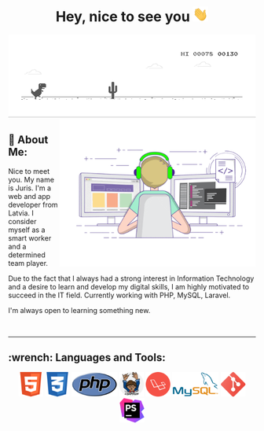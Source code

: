 <h1 align="center">Hey, nice to see you <img src="https://github.com/jurispetrovs/jurispetrovs/blob/main/charts/gif/Hi.gif" height="30"></h1>
<img src="https://github.com/jurispetrovs/jurispetrovs/blob/main/charts/gif/dino.gif"/>

<img align="right" src="https://github.com/jurispetrovs/jurispetrovs/blob/main/charts/gif/coding.gif" height="300"/>
<h2>🤵 About Me:</h2>

Nice to meet you. My name is Juris. I'm a web and app developer from Latvia. I consider myself as a smart worker and a determined team player. 


Due to the fact that I always had a strong interest in Information Technology and a desire to learn and develop my digital skills, I am highly motivated to succeed in the IT field. Currently working with PHP, MySQL, Laravel. 


I'm always open to learning something new.

<br>

---

<h2>:wrench: Languages and Tools:</h2>
<p align="center">
<a href="https://html.spec.whatwg.org/" title="HTML 5"><img src="charts/icons/html5.png" height="50"/></a>
<a href="https://www.w3.org/Style/CSS/" title="CSS 3"><img src="charts/icons/css.png" height="50"/></a>
<a href="https://www.php.net/" title="PHP"><img src="charts/icons/php.png" height="50"/></a>
<a href="https://getcomposer.org/" title="Composer"><img src="charts/icons/composer.png" height="50"/></a>
<a href="https://laravel.com/" title="Laravel"><img src="charts/icons/laravel.png" height="50"/></a>
<a href="https://www.mysql.com/" title="MySQL"><img src="charts/icons/mysql.png" height="50"/></a>
<a href="https://git-scm.com/" title="Git"><img src="charts/icons/git.png" height="50"/></a>
<a href="https://www.jetbrains.com/phpstorm/" title="PhpStorm"><img src="charts/icons/phpstorm.png" height="50"/></a>
</p>

